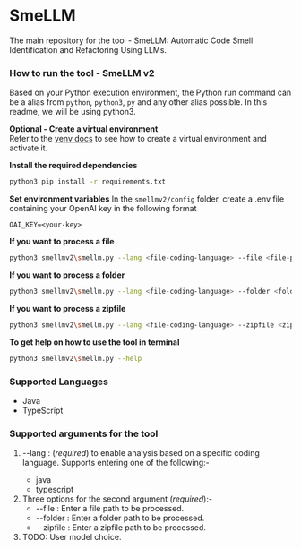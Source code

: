# SmeLLM
The main repository for the tool - SmeLLM: Automatic Code Smell Identification and Refactoring Using LLMs.

### How to run the tool - SmeLLM v2

Based on your Python execution environment, the Python run command can be a alias from `python`, `python3`, `py` and any other alias possible. In this readme, we will be using python3.

**Optional - Create a virtual environment** \
Refer to the [venv docs](https://docs.python.org/3/library/venv.html) to see how to create a virtual environment and activate it.

**Install the required dependencies**
```bash
python3 pip install -r requirements.txt
```

**Set environment variables**
In the `smellmv2/config` folder, create a .env file containing your OpenAI key in the following format
```
OAI_KEY=<your-key>
```

**If you want to process a file**
```bash
python3 smellmv2\smellm.py --lang <file-coding-language> --file <file-path>
```

**If you want to process a folder**
```bash
python3 smellmv2\smellm.py --lang <file-coding-language> --folder <folder-path>
```

**If you want to process a zipfile**
```bash
python3 smellmv2\smellm.py --lang <file-coding-language> --zipfile <zipfile-path>
```

**To get help on how to use the tool in terminal**

```bash
python3 smellmv2\smellm.py --help
```

### Supported Languages
- Java
- TypeScript

### Supported arguments for the tool
1. --lang <language>: (*required*) to enable analysis based on a specific coding language. Supports entering one of the following:-
    - java
    - typescript
2. Three options for the second argument (*required*):-
    - --file <file-path>: Enter a file path to be processed.
    - --folder <folder-path>: Enter a folder path to be processed.
    - --zipfile <zipfile-path>: Enter a zipfile path to be processed.
3. TODO: User model choice.